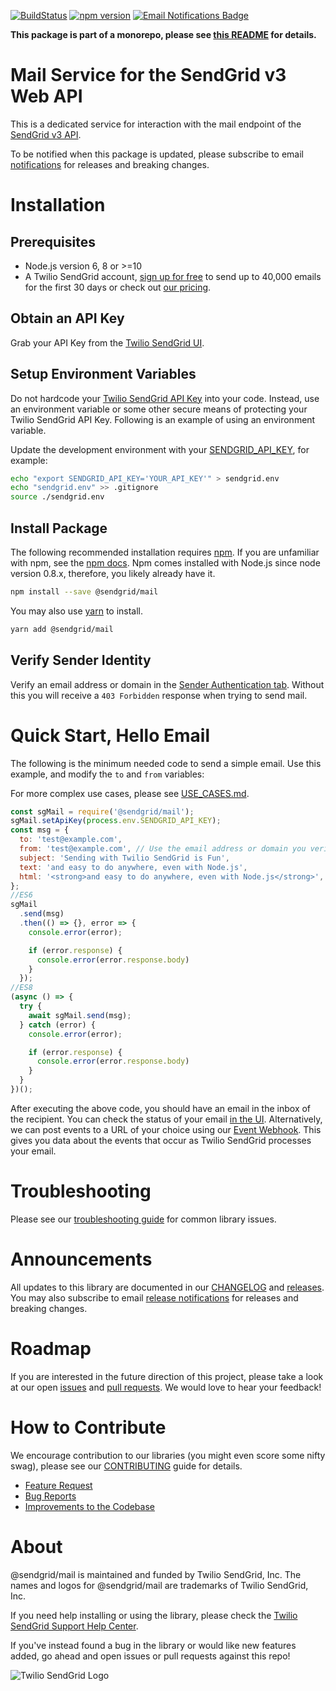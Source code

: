 [![BuildStatus](https://travis-ci.org/sendgrid/sendgrid-nodejs.svg?branch=main)](https://travis-ci.org/sendgrid/sendgrid-nodejs)
[![npm version](https://badge.fury.io/js/%40sendgrid%2Fclient.svg)](https://www.npmjs.com/org/sendgrid)
[![Email Notifications Badge](https://dx.sendgrid.com/badge/nodejs)](https://dx.sendgrid.com/newsletter/nodejs)

**This package is part of a monorepo, please see [this README](../../README.md) for details.**

# Mail Service for the SendGrid v3 Web API
This is a dedicated service for interaction with the mail endpoint of the [SendGrid v3 API](https://sendgrid.com/docs/API_Reference/api_v3.html).

To be notified when this package is updated, please subscribe to email [notifications](https://dx.sendgrid.com/newsletter/nodejs) for releases and breaking changes.

# Installation

## Prerequisites
- Node.js version 6, 8 or >=10
- A Twilio SendGrid account, [sign up for free](https://sendgrid.com/free?source=sendgrid-nodejs) to send up to 40,000 emails for the first 30 days or check out [our pricing](https://sendgrid.com/pricing?source=sendgrid-nodejs).

## Obtain an API Key
Grab your API Key from the [Twilio SendGrid UI](https://app.sendgrid.com/settings/api_keys).

## Setup Environment Variables
Do not hardcode your [Twilio SendGrid API Key](https://app.sendgrid.com/settings/api_keys) into your code. Instead, use an environment variable or some other secure means of protecting your Twilio SendGrid API Key. Following is an example of using an environment variable.

Update the development environment with your [SENDGRID_API_KEY](https://app.sendgrid.com/settings/api_keys), for example:

```bash
echo "export SENDGRID_API_KEY='YOUR_API_KEY'" > sendgrid.env
echo "sendgrid.env" >> .gitignore
source ./sendgrid.env
```

## Install Package
The following recommended installation requires [npm](https://npmjs.org/). If you are unfamiliar with npm, see the [npm docs](https://npmjs.org/doc/). Npm comes installed with Node.js since node version 0.8.x, therefore, you likely already have it.

```sh
npm install --save @sendgrid/mail
```

You may also use [yarn](https://yarnpkg.com/en/) to install.

```sh
yarn add @sendgrid/mail
```

## Verify Sender Identity
Verify an email address or domain in the [Sender Authentication tab](https://app.sendgrid.com/settings/sender_auth/senders). Without this you will receive a `403 Forbidden` response when trying to send mail.

<a name="quick-start"></a>
# Quick Start, Hello Email
The following is the minimum needed code to send a simple email. Use this example, and modify the `to` and `from` variables:

For more complex use cases, please see [USE_CASES.md](../../docs/use-cases/README.md#email-use-cases).

```js
const sgMail = require('@sendgrid/mail');
sgMail.setApiKey(process.env.SENDGRID_API_KEY);
const msg = {
  to: 'test@example.com',
  from: 'test@example.com', // Use the email address or domain you verified above
  subject: 'Sending with Twilio SendGrid is Fun',
  text: 'and easy to do anywhere, even with Node.js',
  html: '<strong>and easy to do anywhere, even with Node.js</strong>',
};
//ES6
sgMail
  .send(msg)
  .then(() => {}, error => {
    console.error(error);

    if (error.response) {
      console.error(error.response.body)
    }
  });
//ES8
(async () => {
  try {
    await sgMail.send(msg);
  } catch (error) {
    console.error(error);

    if (error.response) {
      console.error(error.response.body)
    }
  }
})();
```

After executing the above code, you should have an email in the inbox of the recipient. You can check the status of your email [in the UI](https://app.sendgrid.com/email_activity?). Alternatively, we can post events to a URL of your choice using our [Event Webhook](https://sendgrid.com/docs/API_Reference/Webhooks/event.html). This gives you data about the events that occur as Twilio SendGrid processes your email.

# Troubleshooting
Please see our [troubleshooting guide](../../TROUBLESHOOTING.md) for common library issues.

# Announcements
All updates to this library are documented in our [CHANGELOG](../../CHANGELOG.md) and [releases](https://github.com/sendgrid/sendgrid-nodejs/releases). You may also subscribe to email [release notifications](https://dx.sendgrid.com/newsletter/nodejs) for releases and breaking changes.

# Roadmap
If you are interested in the future direction of this project, please take a look at our open [issues](https://github.com/sendgrid/sendgrid-nodejs/issues) and [pull requests](https://github.com/sendgrid/sendgrid-nodejs/pulls). We would love to hear your feedback!

<a name="contribute"></a>
# How to Contribute
We encourage contribution to our libraries (you might even score some nifty swag), please see our [CONTRIBUTING](https://github.com/sendgrid/sendgrid-nodejs/blob/HEAD/CONTRIBUTING.md) guide for details.

* [Feature Request](../../CONTRIBUTING.md#feature-request)
* [Bug Reports](../../CONTRIBUTING.md#submit-a-bug-report)
* [Improvements to the Codebase](../../CONTRIBUTING.md#improvements-to-the-codebase)

# About
@sendgrid/mail is maintained and funded by Twilio SendGrid, Inc. The names and logos for @sendgrid/mail are trademarks of Twilio SendGrid, Inc.

If you need help installing or using the library, please check the [Twilio SendGrid Support Help Center](https://support.sendgrid.com).

If you've instead found a bug in the library or would like new features added, go ahead and open issues or pull requests against this repo!

![Twilio SendGrid Logo](../../twilio_sendgrid_logo.png)
